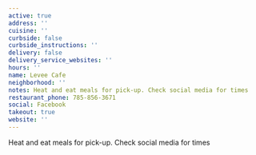 ```yaml
---
active: true
address: ''
cuisine: ''
curbside: false
curbside_instructions: ''
delivery: false
delivery_service_websites: ''
hours: ''
name: Levee Cafe
neighborhood: ''
notes: Heat and eat meals for pick-up. Check social media for times
restaurant_phone: 785-856-3671
social: Facebook
takeout: true
website: ''
---
```


Heat and eat meals for pick-up. Check social media for times